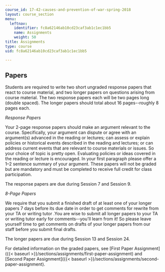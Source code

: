 ```yaml
---
course_id: 17-42-causes-and-prevention-of-war-spring-2018
layout: course_section
menu:
  leftnav:
    identifier: fc8a62146ab10cd23caf3ab1c1ec1bb5
    name: Assignments
    weight: 50
title: Assignments
type: course
uid: fc8a62146ab10cd23caf3ab1c1ec1bb5

---
```


Papers
------

Students are required to write two short ungraded response papers that react to course material, and two longer papers on questions arising from course material. The two response papers each will be two pages long (double spaced). The longer papers should total about 16 pages--roughly 8 pages each.

_Response Papers_

Your 2-page response papers should make an argument relevant to the course. Specifically, your argument can dispute or agree with an argument(s) advanced in the reading or lectures; can assess or explain policies or historical events described in the reading and lectures; or can address current events that are relevant to course materials or issues. So your choice of topic is pretty open. Evaluating policies or ideas covered in the reading or lecture is encouraged. In your first paragraph please offer a 1–2 sentence summary of your argument. These papers will not be graded but are mandatory and must be completed to receive full credit for class participation.

The response papers are due during Session 7 and Session 9.

_8-Page Papers_

We require that you submit a finished draft of at least one of your longer papers 7 days before its due date in order to get comments for rewrite from your TA or writing tutor .You are wise to submit all longer papers to your TA or writing tutor early for comments--you'll learn from it! So please leave yourself time to get comments on drafts of your longer papers from our staff before you submit final drafts.

The longer papers are due during Session 13 and Session 24.

For detailed information on the graded papers, see [First Paper Assignment]({{< baseurl >}}/sections/assignments/first-paper-assignment) and [Second Paper Assignment]({{< baseurl >}}/sections/assignments/second-paper-assignment).